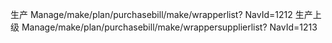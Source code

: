 生产
Manage/make/plan/purchasebill/make/wrapperlist? NavId=1212
生产上级
Manage/make/plan/purchasebill/make/wrappersupplierlist? NavId=1213
